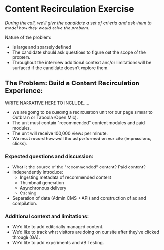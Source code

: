 # Content Recirculation Exercise

_During the call, we'll give the candidate a set of criteria and ask them to model how they would solve the problem._

Nature of the problem:

* Is large and sparsely defined
* The candidate should ask questions to figure out the scope of the problem.
* Throughout the interview additional context and/or limitations will be surfaced if the candidate doesn’t explore them.

## The Problem: Build a Content Recirculation Experience:

WRITE NARRATIVE HERE TO INCLUDE.....

* We are going to be building a recirculation unit for our page similar to Outbrain or Taboola (Open Mic).
* The unit must contain "recommended" content modules and paid modules.
* The unit will receive 100,000 views per minute.
* We must record how well the ad performed on our site (impressions, clicks).

### Expected questions and discussion:
* What is the source of the "recommended" content? Paid content?
* Independently introduce:
    * Ingesting metadata of recommended content
    * Thumbnail generation
    * Asynchronous delivery
    * Caching
* Separation of data (Admin CMS + API) and construction of ad and compilation.

### Additional context and limitations:
* We’d like to add editorially managed content.
* We’d like to track what visitors are doing on our site after they’ve clicked through (GA).
* We’d like to add experiments and AB Testing.
